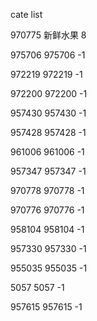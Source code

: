 cate list

970775 新鲜水果 8

975706 975706 -1

972219 972219 -1

972200 972200 -1

957430 957430 -1

957428 957428 -1

961006 961006 -1

957347 957347 -1

970778 970778 -1

970776 970776 -1

958104 958104 -1

957330 957330 -1

955035 955035 -1

5057 5057 -1

957615 957615 -1

